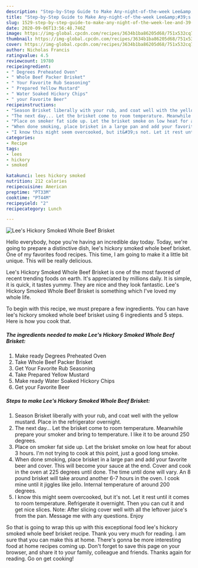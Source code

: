 ```yaml
---
description: "Step-by-Step Guide to Make Any-night-of-the-week Lee&amp;#39;s Hickory Smoked Whole Beef Brisket"
title: "Step-by-Step Guide to Make Any-night-of-the-week Lee&amp;#39;s Hickory Smoked Whole Beef Brisket"
slug: 1529-step-by-step-guide-to-make-any-night-of-the-week-lee-and-39-s-hickory-smoked-whole-beef-brisket
date: 2020-09-06T13:56:48.746Z
image: https://img-global.cpcdn.com/recipes/3634b1ba86205d68/751x532cq70/lees-hickory-smoked-whole-beef-brisket-recipe-main-photo.jpg
thumbnail: https://img-global.cpcdn.com/recipes/3634b1ba86205d68/751x532cq70/lees-hickory-smoked-whole-beef-brisket-recipe-main-photo.jpg
cover: https://img-global.cpcdn.com/recipes/3634b1ba86205d68/751x532cq70/lees-hickory-smoked-whole-beef-brisket-recipe-main-photo.jpg
author: Nicholas Francis
ratingvalue: 4.5
reviewcount: 19780
recipeingredient:
- " Degrees Preheated Oven"
- " Whole Beef Packer Brisket"
- " Your Favorite Rub Seasoning"
- " Prepared Yellow Mustard"
- " Water Soaked Hickory Chips"
- " your Favorite Beer"
recipeinstructions:
- "Season Brisket liberally with your rub, and coat well with the yellow mustard. Place in the refrigerator overnight."
- "The next day... Let the brisket come to room temperature. Meanwhile prepare your smoker and bring to temperature. I like it to be around 250 degrees."
- "Place on smoker fat side up. Let the brisket smoke on low heat for about 3 hours. I&#39;m not trying to cook at this point, just a good long smoke."
- "When done smoking, place brisket in a large pan and add your favorite beer and cover. This will become your sauce at the end. Cover and cook in the oven at 225 degrees until done. The time until done will vary. An 8 pound brisket will take around another 6-7 hours in the oven. I cook mine until it jiggles like jello. Internal temperature of around 200 degrees."
- "I know this might seem overcooked, but it&#39;s not. Let it rest until it comes to room temperature. Refrigerate it overnight. Then you can cut it and get nice slices. Note: After slicing cover well with all the leftover juice&#39;s from the pan. Message me with any questions. Enjoy"
categories:
- Recipe
tags:
- lees
- hickory
- smoked

katakunci: lees hickory smoked 
nutrition: 212 calories
recipecuisine: American
preptime: "PT33M"
cooktime: "PT44M"
recipeyield: "2"
recipecategory: Lunch

---
```



![Lee&#39;s Hickory Smoked Whole Beef Brisket](https://img-global.cpcdn.com/recipes/3634b1ba86205d68/751x532cq70/lees-hickory-smoked-whole-beef-brisket-recipe-main-photo.jpg)

Hello everybody, hope you're having an incredible day today. Today, we're going to prepare a distinctive dish, lee&#39;s hickory smoked whole beef brisket. One of my favorites food recipes. This time, I am going to make it a little bit unique. This will be really delicious.



Lee&#39;s Hickory Smoked Whole Beef Brisket is one of the most favored of recent trending foods on earth. It's appreciated by millions daily. It is simple, it is quick, it tastes yummy. They are nice and they look fantastic. Lee&#39;s Hickory Smoked Whole Beef Brisket is something which I've loved my whole life.


To begin with this recipe, we must prepare a few ingredients. You can have lee&#39;s hickory smoked whole beef brisket using 6 ingredients and 5 steps. Here is how you cook that.

<!--inarticleads1-->

##### The ingredients needed to make Lee&#39;s Hickory Smoked Whole Beef Brisket:

1. Make ready  Degrees Preheated Oven
1. Take  Whole Beef Packer Brisket
1. Get  Your Favorite Rub Seasoning
1. Take  Prepared Yellow Mustard
1. Make ready  Water Soaked Hickory Chips
1. Get  your Favorite Beer




<!--inarticleads2-->

##### Steps to make Lee&#39;s Hickory Smoked Whole Beef Brisket:

1. Season Brisket liberally with your rub, and coat well with the yellow mustard. Place in the refrigerator overnight.
1. The next day... Let the brisket come to room temperature. Meanwhile prepare your smoker and bring to temperature. I like it to be around 250 degrees.
1. Place on smoker fat side up. Let the brisket smoke on low heat for about 3 hours. I&#39;m not trying to cook at this point, just a good long smoke.
1. When done smoking, place brisket in a large pan and add your favorite beer and cover. This will become your sauce at the end. Cover and cook in the oven at 225 degrees until done. The time until done will vary. An 8 pound brisket will take around another 6-7 hours in the oven. I cook mine until it jiggles like jello. Internal temperature of around 200 degrees.
1. I know this might seem overcooked, but it&#39;s not. Let it rest until it comes to room temperature. Refrigerate it overnight. Then you can cut it and get nice slices. Note: After slicing cover well with all the leftover juice&#39;s from the pan. Message me with any questions. Enjoy




So that is going to wrap this up with this exceptional food lee&#39;s hickory smoked whole beef brisket recipe. Thank you very much for reading. I am sure that you can make this at home. There's gonna be more interesting food at home recipes coming up. Don't forget to save this page on your browser, and share it to your family, colleague and friends. Thanks again for reading. Go on get cooking!
